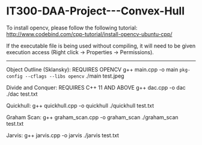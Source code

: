 # IT300-DAA-Project---Convex-Hull

To install opencv, please follow the following tutorial:
http://www.codebind.com/cpp-tutorial/install-opencv-ubuntu-cpp/

If the executable file is being used without compiling, it will need to be given execution access (Right click -> Properties -> Permissions).

---------------------------------------------------------------------------------

Object Outline (Sklansky): REQUIRES OPENCV
g++ main.cpp -o main `pkg-config --cflags --libs opencv`
./main test.jpeg

Divide and Conquer: REQUIRES C++ 11 AND ABOVE
g++ dac.cpp -o dac
./dac test.txt

Quickhull:
g++ quickhull.cpp -o quickhull
./quickhull test.txt

Graham Scan:
g++ graham_scan.cpp -o graham_scan
./graham_scan test.txt

Jarvis:
g++ jarvis.cpp -o jarvis
./jarvis test.txt
